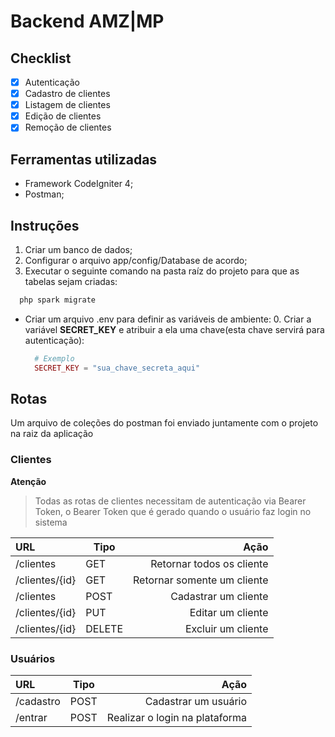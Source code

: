 Backend AMZ|MP
====

Checklist
----

- [x] Autenticação
- [x] Cadastro de clientes
- [x] Listagem de clientes
- [x] Edição de clientes
- [x] Remoção de clientes

Ferramentas utilizadas
----

- Framework CodeIgniter 4;
- Postman;

Instruções
----

1. Criar um banco de dados;
2. Configurar o arquivo app/config/Database de acordo;
0. Executar o seguinte comando na pasta raíz do projeto para que as tabelas sejam criadas:
```php 
  php spark migrate
```
- Criar um arquivo .env para definir as variáveis de ambiente:
    0. Criar a variável **SECRET_KEY** e atribuir a ela uma chave(esta chave servirá para autenticação):
    ```php 
      # Exemplo
      SECRET_KEY = "sua_chave_secreta_aqui"
    ```

Rotas
----
<p>Um arquivo de coleções do postman foi enviado juntamente com o projeto na raiz da aplicação</p>

### Clientes

**Atenção**
>  Todas as rotas de clientes necessitam de autenticação via Bearer Token, o Bearer Token que é gerado quando o usuário faz login no sistema

URL   |  Tipo | Ação
:--------- | ------- | ------:
/clientes | GET | Retornar todos os cliente
/clientes/{id} | GET | Retornar somente um cliente
/clientes | POST | Cadastrar um cliente
/clientes/{id} | PUT | Editar um cliente
/clientes/{id} | DELETE | Excluir um cliente

### Usuários

URL   |  Tipo | Ação
:---------| -------- | ------:
/cadastro | POST | Cadastrar um usuário
/entrar | POST | Realizar o login na plataforma






